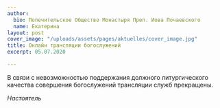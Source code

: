 ```yaml
---
author:
  bio: Попечительское Общество Монастыря Преп. Иова Почаевского
  name: Екатерина
layout: post
cover_image: "/uploads/assets/pages/aktuelles/cover_image.jpg"
title: Онлайн трансляции богослужений
excerpt: 05.07.2020

---
```

В связи с невозможностью поддержания должного литургического качества совершения богослужений трансляции служб прекращены.

_Настоятель_